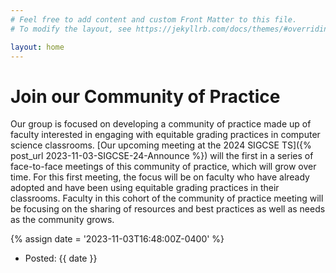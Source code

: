 ```yaml
---
# Feel free to add content and custom Front Matter to this file.
# To modify the layout, see https://jekyllrb.com/docs/themes/#overriding-theme-defaults

layout: home
---
```


# Join our Community of Practice ##


Our group is focused on developing a community of practice made up of faculty interested in engaging with equitable grading practices in computer science classrooms. [Our upcoming meeting at the 2024 SIGCSE TS]({% post_url 2023-11-03-SIGCSE-24-Announce %}) will the first in a series of face-to-face meetings of this community of practice, which will grow over time. For this first meeting, the focus will be on faculty who have already adopted and have been using equitable grading practices in their classrooms. Faculty in this cohort of the community of practice meeting will be focusing on the sharing of resources and best practices as well as needs as the community grows. 

{% assign date = '2023-11-03T16:48:00Z-0400' %}

- Posted: {{ date }}
